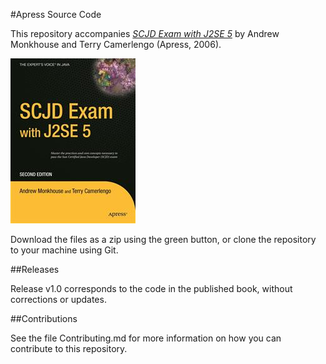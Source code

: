 #Apress Source Code

This repository accompanies [*SCJD Exam with J2SE 5*](http://www.apress.com/9781590595169) by Andrew Monkhouse and Terry Camerlengo (Apress, 2006).

![Cover image](9781590595169.jpg)

Download the files as a zip using the green button, or clone the repository to your machine using Git.

##Releases

Release v1.0 corresponds to the code in the published book, without corrections or updates.

##Contributions

See the file Contributing.md for more information on how you can contribute to this repository.
